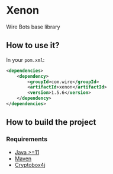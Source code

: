 # Xenon

Wire Bots base library

## How to use it?

In your `pom.xml`:

```xml
<dependencies>
    <dependency>
        <groupId>com.wire</groupId>
        <artifactId>xenon</artifactId>
        <version>1.5.6</version>
    </dependency>
</dependencies>
```

## How to build the project

### Requirements

- [Java >=11](http://www.oracle.com)
- [Maven](https://maven.apache.org)
- [Cryptobox4j](https://github.com/wireapp/cryptobox4j)
